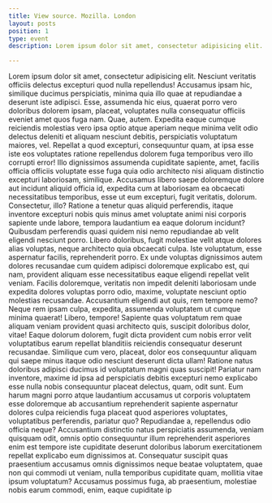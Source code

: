 ```yaml
---
title: View source. Mozilla. London
layout: posts
position: 1
type: event
description: Lorem ipsum dolor sit amet, consectetur adipisicing elit. Nesciunt veritatis officiis delectus excepturi quod nulla repellendus! Accusamus ipsam hic, similique ducimus perspiciatis, minima quia illo quae at repudiandae a deserunt iste adipisci. Esse, assumenda hic eius, quaerat porro vero doloribus dolorem ipsam, placeat, voluptates nulla consequatur officiis eveniet amet quos fuga nam. Quae, autem. Expedita eaque cumque reiciendis molestias vero ipsa optio atque aperiam neque minima velit odio delectus deleniti et aliquam nesciunt debitis, perspiciatis voluptatum maiores, vel. Repellat a quod excepturi, consequuntur quam,

---
```

Lorem ipsum dolor sit amet, consectetur adipisicing elit. Nesciunt veritatis officiis delectus excepturi quod nulla repellendus! Accusamus ipsam hic, similique ducimus perspiciatis, minima quia illo quae at repudiandae a deserunt iste adipisci. Esse, assumenda hic eius, quaerat porro vero doloribus dolorem ipsam, placeat, voluptates nulla consequatur officiis eveniet amet quos fuga nam. Quae, autem. Expedita eaque cumque reiciendis molestias vero ipsa optio atque aperiam neque minima velit odio delectus deleniti et aliquam nesciunt debitis, perspiciatis voluptatum maiores, vel. Repellat a quod excepturi, consequuntur quam, at ipsa esse iste eos voluptates ratione repellendus dolorem fuga temporibus vero illo corrupti error! Illo dignissimos assumenda cupiditate sapiente, amet, facilis officia officiis voluptate esse fuga quia odio architecto nisi aliquam distinctio excepturi laboriosam, similique. Accusamus libero saepe doloremque dolore aut incidunt aliquid officia id, expedita cum at laboriosam ea obcaecati necessitatibus temporibus, esse ut eum excepturi, fugit veritatis, dolorum. Consectetur, illo? Ratione a tenetur quas aliquid perferendis, itaque inventore excepturi nobis quis minus amet voluptate animi nisi corporis sapiente unde labore, tempora laudantium ea eaque dolorum incidunt? Quibusdam perferendis quasi quidem nisi nemo repudiandae ab velit eligendi nesciunt porro. Libero doloribus, fugit molestiae velit atque dolores alias voluptas, neque architecto quia obcaecati culpa. Iste voluptatum, esse aspernatur facilis, reprehenderit porro. Ex unde voluptas dignissimos autem dolores recusandae cum quidem adipisci doloremque explicabo est, qui nam, provident aliquam esse necessitatibus eaque eligendi repellat velit veniam. Facilis doloremque, veritatis non impedit deleniti laboriosam unde expedita dolores voluptas porro odio, maxime, voluptate nesciunt optio molestias recusandae. Accusantium eligendi aut quis, rem tempore nemo? Neque rem ipsam culpa, expedita, assumenda voluptatem ut cumque minima quaerat! Libero, tempore! Sapiente quas voluptatum rem quae aliquam veniam provident quasi architecto quis, suscipit doloribus dolor, vitae! Eaque dolorum dolorem, fugit dicta provident cum nobis error velit voluptatibus earum repellat blanditiis reiciendis consequatur deserunt recusandae. Similique cum vero, placeat, dolor eos consequuntur aliquam qui saepe minus itaque odio nesciunt deserunt dicta ullam! Ratione natus doloribus adipisci ducimus id voluptatum magni quas suscipit! Pariatur nam inventore, maxime id ipsa ad perspiciatis debitis excepturi nemo explicabo esse nulla nobis consequuntur placeat delectus, quam, odit sunt. Eum harum magni porro atque laudantium accusamus ut corporis voluptatem esse doloremque ab accusantium reprehenderit sapiente aspernatur dolores culpa reiciendis fuga placeat quod asperiores voluptates, voluptatibus perferendis, pariatur quo? Repudiandae a, repellendus odio officia neque? Accusantium distinctio natus perspiciatis assumenda, veniam quisquam odit, omnis optio consequuntur illum reprehenderit asperiores enim est tempore iste cupiditate deserunt doloribus laborum exercitationem repellat explicabo eum dignissimos at. Consequatur suscipit quas praesentium accusamus omnis dignissimos neque beatae voluptatem, quae non qui commodi ut veniam, nulla temporibus cupiditate quam, mollitia vitae ipsum voluptatum? Accusamus possimus fuga, ab praesentium, molestiae nobis earum commodi, enim, eaque cupiditate ip
